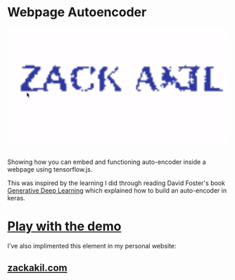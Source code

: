 # Webpage Autoencoder
![demo](demo.gif)

Showing how you can embed and functioning auto-encoder inside a webpage using tensorflow.js.

This was inspired by the learning I did through reading David Foster's book [Generative Deep Learning](https://www.oreilly.com/library/view/generative-deep-learning/9781492041931/) which explained how to build an auto-encoder in keras.

# [Play with the demo](https://zackakil.github.io/webpage-autoencoder)



I've also implimented this element in my personal website: 
## [zackakil.com](https://www.zackakil.com)

